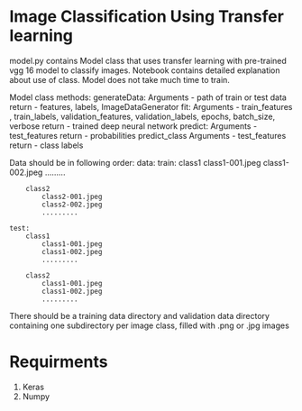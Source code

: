 # Image Classification Using Transfer learning

model.py contains Model class that uses transfer learning with pre-trained vgg 16 model to classify images. Notebook contains detailed explanation about use of class. Model does not take much time to train.

Model class methods:
	generateData:
		Arguments - path of train or test data
		return  - features, labels, ImageDataGenerator
	fit:
		Arguments - train_features , train_labels, validation_features, validation_labels, epochs, batch_size, verbose
		return - trained deep neural network
	predict:
		Arguments - test_features
		return - probabilities
	predict_class
		Arguments - test_features
		return - class labels

Data should be in following order:
data:
	train:
		class1
			class1-001.jpeg
			class1-002.jpeg
			.........

		class2
			class2-001.jpeg
			class2-002.jpeg
			.........

	test:
		class1
			class1-001.jpeg
			class1-002.jpeg
			.........

		class2
			class1-001.jpeg
			class1-002.jpeg
			.........


There should be a training data directory and validation data directory containing one subdirectory per image class, filled with .png or .jpg images

# Requirments
1. Keras
2. Numpy
